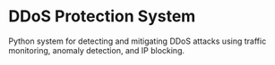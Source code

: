 # DDoS Protection System
Python system for detecting and mitigating DDoS attacks using traffic monitoring, anomaly detection, and IP blocking.
